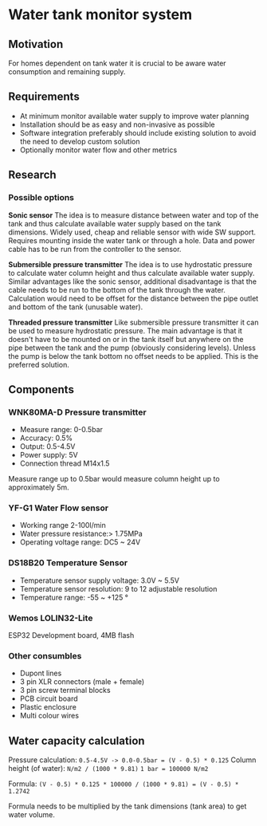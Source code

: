 # Water tank monitor system

## Motivation
For homes dependent on tank water it is crucial to be aware water consumption and remaining supply.

## Requirements
- At minimum monitor available water supply to improve water planning
- Installation should be as easy and non-invasive as possible
- Software integration preferably should include existing solution to avoid the need to develop custom solution
- Optionally monitor water flow and other metrics

## Research

### Possible options
**Sonic sensor**
The idea is to measure distance between water and top of the tank and thus calculate available water supply based on the tank dimensions. Widely used, cheap and reliable sensor with wide SW support. Requires mounting inside the water tank or through a hole. Data and power cable has to be run from the controller to the sensor.

**Submersible pressure transmitter**
The idea is to use hydrostatic pressure to calculate water column height and thus calculate available water supply. Similar advantages like the sonic sensor, additional disadvantage is that the cable needs to be run to the bottom of the tank through the water. Calculation would need to be offset for the distance between the pipe outlet and bottom of the tank (unusable water).

**Threaded pressure transmitter**
Like submersible pressure transmitter it can be used to measure hydrostatic pressure. The main advantage is that it doesn't have to be mounted on or in the tank itself but anywhere on the pipe between the tank and the pump (obviously considering levels). Unless the pump is below the tank bottom no offset needs to be applied. This is the preferred solution.

## Components

### WNK80MA-D Pressure transmitter
- Measure range: 0-0.5bar
- Accuracy: 0.5%
- Output: 0.5-4.5V
- Power supply: 5V
- Connection thread M14x1.5

Measure range up to 0.5bar would measure column height up to approximately 5m.

### YF-G1 Water Flow sensor
- Working range 2-100l/min
- Water pressure resistance:> 1.75MPa
- Operating voltage range: DC5 ~ 24V

### DS18B20 Temperature Sensor
- Temperature sensor supply voltage: 3.0V ~ 5.5V
- Temperature sensor resolution: 9 to 12 adjustable resolution
- Temperature range: -55 ~ +125 °

### Wemos LOLIN32-Lite
ESP32 Development board, 4MB flash

### Other consumbles
- Dupont lines
- 3 pin XLR connectors (male + female)
- 3 pin screw terminal blocks
- PCB circuit board
- Plastic enclosure
- Multi colour wires

## Water capacity calculation

Pressure calculation: `0.5-4.5V -> 0.0-0.5bar = (V - 0.5) * 0.125`
Column height (of water): `N/m2 / (1000 * 9.81)`
`1 bar = 100000 N/m2`

Formula: `(V - 0.5) * 0.125 * 100000 / (1000 * 9.81) = (V - 0.5) * 1.2742`

Formula needs to be multiplied by the tank dimensions (tank area) to get water volume.
